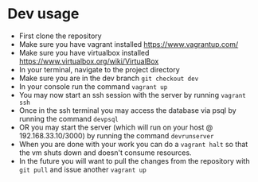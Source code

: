 # Dev usage

- First clone the repository
- Make sure you have vagrant installed https://www.vagrantup.com/
- Make sure you have virtualbox installed https://www.virtualbox.org/wiki/VirtualBox
- In your terminal, navigate to the project directory
- Make sure you are in the dev branch `git checkout dev`
- In your console run the command `vagrant up`
- You may now start an ssh session with the server by running `vagrant ssh`
- Once in the ssh terminal you may access the database via psql by running
  the command `devpsql`
- OR you may start the server (which will run on your host @ 192.168.33.10/3000)
  by running the command `devrunserver`
- When you are done with your work you can do a `vagrant halt` so that the vm
  shuts down and doesn't consume resources.
- In the future you will want to pull the changes from the repository with
  `git pull` and issue another `vagrant up`